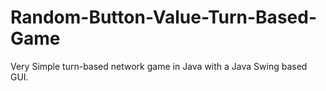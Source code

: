# Random-Button-Value-Turn-Based-Game
Very Simple turn-based network game in Java with a Java Swing based GUI.
